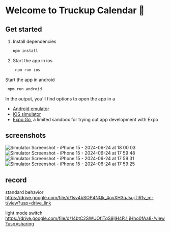 # Welcome to Truckup Calendar 👋

## Get started

1. Install dependencies

   ```bash
   npm install
   ```

2.
   Start the app in ios

   ```bash
    npm run ios
   ```
   
  Start the app in android

   ```bash
    npm run android
   ```

In the output, you'll find options to open the app in a
- [Android emulator](https://docs.expo.dev/workflow/android-studio-emulator/)
- [iOS simulator](https://docs.expo.dev/workflow/ios-simulator/)
- [Expo Go](https://expo.dev/go), a limited sandbox for trying out app development with Expo

## screenshots

![Simulator Screenshot - iPhone 15 - 2024-06-24 at 18 00 03](https://github.com/Eduardo-Queiroz/truckup-calendar/assets/37419591/fc093856-c387-4f8f-9a10-4505f2c35531)
![Simulator Screenshot - iPhone 15 - 2024-06-24 at 17 59 48](https://github.com/Eduardo-Queiroz/truckup-calendar/assets/37419591/5612e829-6a51-4285-87fe-d0aedc9fc36b)
![Simulator Screenshot - iPhone 15 - 2024-06-24 at 17 59 31](https://github.com/Eduardo-Queiroz/truckup-calendar/assets/37419591/1f68630e-58a0-48ff-91e0-d9bc62e8b151)
![Simulator Screenshot - iPhone 15 - 2024-06-24 at 17 59 25](https://github.com/Eduardo-Queiroz/truckup-calendar/assets/37419591/321850c4-59ff-4d5a-ad89-9f5ef24aaa8f)

## record

standard behavior
https://drive.google.com/file/d/1sv4bSOP4NQk_4ovXH3qJsujTlRfv_m-t/view?usp=drive_link

light mode switch
https://drive.google.com/file/d/14btC2SWUOfiTqS9jlH4PJ_jHho0fAa8-/view?usp=sharing

